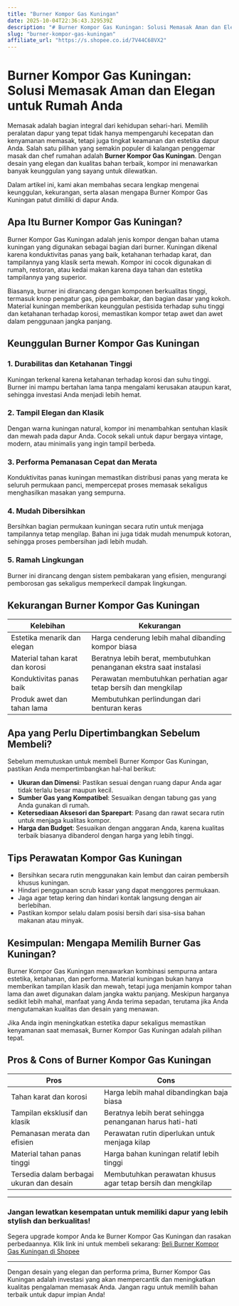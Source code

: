 ```yaml
---
title: "Burner Kompor Gas Kuningan"
date: 2025-10-04T22:36:43.329539Z
description: "# Burner Kompor Gas Kuningan: Solusi Memasak Aman dan Elegan untuk Rumah Anda..."
slug: "burner-kompor-gas-kuningan"
affiliate_url: "https://s.shopee.co.id/7V44C68VX2"
---
```

# Burner Kompor Gas Kuningan: Solusi Memasak Aman dan Elegan untuk Rumah Anda

Memasak adalah bagian integral dari kehidupan sehari-hari. Memilih peralatan dapur yang tepat tidak hanya mempengaruhi kecepatan dan kenyamanan memasak, tetapi juga tingkat keamanan dan estetika dapur Anda. Salah satu pilihan yang semakin populer di kalangan penggemar masak dan chef rumahan adalah **Burner Kompor Gas Kuningan**. Dengan desain yang elegan dan kualitas bahan terbaik, kompor ini menawarkan banyak keunggulan yang sayang untuk dilewatkan. 

Dalam artikel ini, kami akan membahas secara lengkap mengenai keunggulan, kekurangan, serta alasan mengapa Burner Kompor Gas Kuningan patut dimiliki di dapur Anda.

## Apa Itu Burner Kompor Gas Kuningan?

Burner Kompor Gas Kuningan adalah jenis kompor dengan bahan utama kuningan yang digunakan sebagai bagian dari burner. Kuningan dikenal karena konduktivitas panas yang baik, ketahanan terhadap karat, dan tampilannya yang klasik serta mewah. Kompor ini cocok digunakan di rumah, restoran, atau kedai makan karena daya tahan dan estetika tampilannya yang superior.

Biasanya, burner ini dirancang dengan komponen berkualitas tinggi, termasuk knop pengatur gas, pipa pembakar, dan bagian dasar yang kokoh. Material kuningan memberikan keunggulan pestisida terhadap suhu tinggi dan ketahanan terhadap korosi, memastikan kompor tetap awet dan awet dalam penggunaan jangka panjang.

## Keunggulan Burner Kompor Gas Kuningan

### 1. Durabilitas dan Ketahanan Tinggi
Kuningan terkenal karena ketahanan terhadap korosi dan suhu tinggi. Burner ini mampu bertahan lama tanpa mengalami kerusakan ataupun karat, sehingga investasi Anda menjadi lebih hemat.

### 2. Tampil Elegan dan Klasik
Dengan warna kuningan natural, kompor ini menambahkan sentuhan klasik dan mewah pada dapur Anda. Cocok sekali untuk dapur bergaya vintage, modern, atau minimalis yang ingin tampil berbeda.

### 3. Performa Pemanasan Cepat dan Merata
Konduktivitas panas kuningan memastikan distribusi panas yang merata ke seluruh permukaan panci, mempercepat proses memasak sekaligus menghasilkan masakan yang sempurna.

### 4. Mudah Dibersihkan
Bersihkan bagian permukaan kuningan secara rutin untuk menjaga tampilannya tetap mengilap. Bahan ini juga tidak mudah menumpuk kotoran, sehingga proses pembersihan jadi lebih mudah.

### 5. Ramah Lingkungan
Burner ini dirancang dengan sistem pembakaran yang efisien, mengurangi pemborosan gas sekaligus memperkecil dampak lingkungan.

## Kekurangan Burner Kompor Gas Kuningan

| Kelebihan | Kekurangan |
| --- | --- |
| Estetika menarik dan elegan | Harga cenderung lebih mahal dibanding kompor biasa |
| Material tahan karat dan korosi | Beratnya lebih berat, membutuhkan penanganan ekstra saat instalasi |
| Konduktivitas panas baik | Perawatan membutuhkan perhatian agar tetap bersih dan mengkilap |
| Produk awet dan tahan lama | Membutuhkan perlindungan dari benturan keras |

## Apa yang Perlu Dipertimbangkan Sebelum Membeli?

Sebelum memutuskan untuk membeli Burner Kompor Gas Kuningan, pastikan Anda mempertimbangkan hal-hal berikut:

- **Ukuran dan Dimensi**: Pastikan sesuai dengan ruang dapur Anda agar tidak terlalu besar maupun kecil.
- **Sumber Gas yang Kompatibel**: Sesuaikan dengan tabung gas yang Anda gunakan di rumah.
- **Ketersediaan Aksesori dan Sparepart**: Pasang dan rawat secara rutin untuk menjaga kualitas kompor.
- **Harga dan Budget**: Sesuaikan dengan anggaran Anda, karena kualitas terbaik biasanya dibanderol dengan harga yang lebih tinggi.

## Tips Perawatan Kompor Gas Kuningan

- Bersihkan secara rutin menggunakan kain lembut dan cairan pembersih khusus kuningan.
- Hindari penggunaan scrub kasar yang dapat menggores permukaan.
- Jaga agar tetap kering dan hindari kontak langsung dengan air berlebihan.
- Pastikan kompor selalu dalam posisi bersih dari sisa-sisa bahan makanan atau minyak.

## Kesimpulan: Mengapa Memilih Burner Gas Kuningan?

Burner Kompor Gas Kuningan menawarkan kombinasi sempurna antara estetika, ketahanan, dan performa. Material kuningan bukan hanya memberikan tampilan klasik dan mewah, tetapi juga menjamin kompor tahan lama dan awet digunakan dalam jangka waktu panjang. Meskipun harganya sedikit lebih mahal, manfaat yang Anda terima sepadan, terutama jika Anda mengutamakan kualitas dan desain yang menawan.

Jika Anda ingin meningkatkan estetika dapur sekaligus memastikan kenyamanan saat memasak, Burner Kompor Gas Kuningan adalah pilihan tepat.

## Pros & Cons of Burner Kompor Gas Kuningan

| **Pros** | **Cons** |
| --- | --- |
| Tahan karat dan korosi | Harga lebih mahal dibandingkan baja biasa |
| Tampilan eksklusif dan klasik | Beratnya lebih berat sehingga penanganan harus hati-hati |
| Pemanasan merata dan efisien | Perawatan rutin diperlukan untuk menjaga kilap |
| Material tahan panas tinggi | Harga bahan kuningan relatif lebih tinggi |
| Tersedia dalam berbagai ukuran dan desain | Membutuhkan perawatan khusus agar tetap bersih dan mengkilap |

---

### Jangan lewatkan kesempatan untuk memiliki dapur yang lebih stylish dan berkualitas!  
Segera upgrade kompor Anda ke Burner Kompor Gas Kuningan dan rasakan perbedaannya. Klik link ini untuk membeli sekarang: [Beli Burner Kompor Gas Kuningan di Shopee](https://s.shopee.co.id/7V44C68VX2)

---

Dengan desain yang elegan dan performa prima, Burner Kompor Gas Kuningan adalah investasi yang akan mempercantik dan meningkatkan kualitas pengalaman memasak Anda. Jangan ragu untuk memilih bahan terbaik untuk dapur impian Anda!